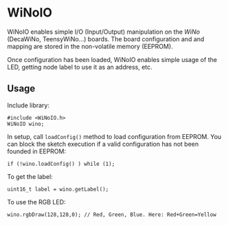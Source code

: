 # WiNoIO
WiNoIO enables simple I/O (Input/Output) manipulation on the *WiNo* (DecaWiNo, TeensyWiNo...) boards. The board configuration and and mapping are stored in the non-volatile memory (EEPROM). 

Once configuration has been loaded, WiNoIO enables simple usage of the LED, getting node label to use it as an address, etc. 

## Usage

Include library:

    #include <WiNoIO.h>
    WiNoIO wino;

In setup, call `loadConfig()` method to load configuration from EEPROM. You can block the sketch execution if a valid configuration has not been founded in EEPROM:  

    if (!wino.loadConfig() ) while (1);

To get the label:

    uint16_t label = wino.getLabel();

To use the RGB LED:

    wino.rgbDraw(128,128,0); // Red, Green, Blue. Here: Red+Green=Yellow
